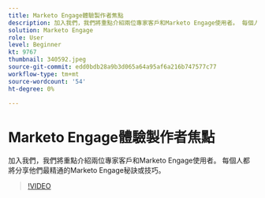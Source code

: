 ```yaml
---
title: Marketo Engage體驗製作者焦點
description: 加入我們，我們將重點介紹兩位專家客戶和Marketo Engage使用者。 每個人都將分享他們最精通的Marketo Engage秘訣或技巧。
solution: Marketo Engage
role: User
level: Beginner
kt: 9767
thumbnail: 340592.jpeg
source-git-commit: edd0bdb28a9b3d065a64a95af6a216b747577c77
workflow-type: tm+mt
source-wordcount: '54'
ht-degree: 0%

---
```


# Marketo Engage體驗製作者焦點

加入我們，我們將重點介紹兩位專家客戶和Marketo Engage使用者。 每個人都將分享他們最精通的Marketo Engage秘訣或技巧。

>[!VIDEO](https://video.tv.adobe.com/v/340592/?quality=12&learn=on)
